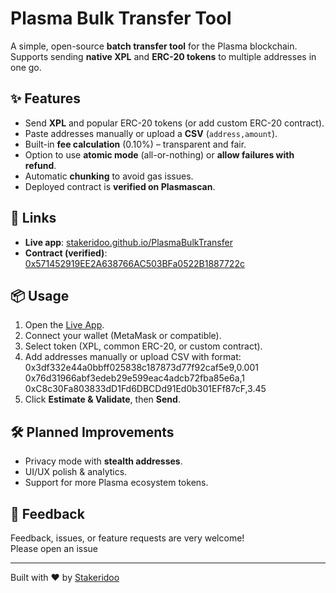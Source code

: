 # Plasma Bulk Transfer Tool

A simple, open-source **batch transfer tool** for the Plasma blockchain.  
Supports sending **native XPL** and **ERC-20 tokens** to multiple addresses in one go.  

## ✨ Features
- Send **XPL** and popular ERC-20 tokens (or add custom ERC-20 contract).
- Paste addresses manually or upload a **CSV** (`address,amount`).
- Built-in **fee calculation** (0.10%) – transparent and fair.
- Option to use **atomic mode** (all-or-nothing) or **allow failures with refund**.
- Automatic **chunking** to avoid gas issues.
- Deployed contract is **verified on Plasmascan**.

## 🔗 Links
- **Live app**: [stakeridoo.github.io/PlasmaBulkTransfer](https://stakeridoo.github.io/PlasmaBulkTransfer/)  
- **Contract (verified)**: [0x571452919EE2A638766AC503BFa0522B1887722c](https://plasmascan.to/address/0x571452919EE2A638766AC503BFa0522B1887722c)  

## 📦 Usage
1. Open the [Live App](https://stakeridoo.github.io/PlasmaBulkTransfer/).
2. Connect your wallet (MetaMask or compatible).
3. Select token (XPL, common ERC-20, or custom contract).
4. Add addresses manually or upload CSV with format:  
0x3df332e44a0bbff025838c187873d77f92caf5e9,0.001
0x76d31966abf3edeb29e599eac4adcb72fba85e6a,1
0xC8c30Fa803833dD1Fd6DBCDd91Ed0b301EFf87cF,3.45
6. Click **Estimate & Validate**, then **Send**.

## 🛠 Planned Improvements
- Privacy mode with **stealth addresses**.
- UI/UX polish & analytics.
- Support for more Plasma ecosystem tokens.

## 🤝 Feedback
Feedback, issues, or feature requests are very welcome!  
Please open an issue

---

Built with ❤️ by [Stakeridoo](https://x.com/stakeridoo)
